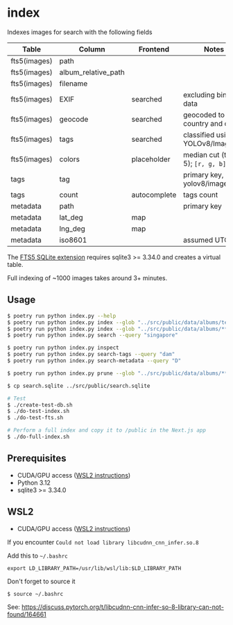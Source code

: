 # index

Indexes images for search with the following fields

| Table        | Column              | Frontend     | Notes                             |
| ------------ | ------------------- | ------------ | --------------------------------- |
| fts5(images) | path                |              |                                   |
| fts5(images) | album_relative_path |              |                                   |
| fts5(images) | filename            |              |                                   |
| fts5(images) | EXIF                | searched     | excluding binary data             |
| fts5(images) | geocode             | searched     | geocoded to country and city      |
| fts5(images) | tags                | searched     | classified using YOLOv8/ImageNet  |
| fts5(images) | colors              | placeholder  | median cut (top 5); `[r, g, b][]` |
| tags         | tag                 |              | primary key, yolov8/imagenet      |
| tags         | count               | autocomplete | tags count                        |
| metadata     | path                |              | primary key                       |
| metadata     | lat_deg             | map          |                                   |
| metadata     | lng_deg             | map          |                                   |
| metadata     | iso8601             |              | assumed UTC                       |

The [FTS5 SQLite extension](https://www.sqlite.org/fts5.html) requires sqlite3 >= 3.34.0 and creates a virtual table.

Full indexing of ~1000 images takes around 3+ minutes.

## Usage

```sh
$ poetry run python index.py --help
$ poetry run python index.py index --glob "../src/public/data/albums/test-simple/*.jpg"
$ poetry run python index.py index --glob "../src/public/data/albums/**/*.jpg" --dbpath "search.sqlite" --dry-run
$ poetry run python index.py search --query "singapore"

$ poetry run python index.py inspect
$ poetry run python index.py search-tags --query "dam"
$ poetry run python index.py search-metadata --query "D"

$ poetry run python index.py prune --glob "../src/public/data/albums/**/*.jpg" --dbpath "search.sqlite" --dry-run

$ cp search.sqlite ../src/public/search.sqlite

# Test
$ ./create-test-db.sh
$ ./do-test-index.sh
$ ./do-test-fts.sh

# Perform a full index and copy it to /public in the Next.js app
$ ./do-full-index.sh
```

## Prerequisites

- CUDA/GPU access ([WSL2 instructions](https://developer.nvidia.com/cuda-downloads?target_os=Linux&target_arch=x86_64&Distribution=WSL-Ubuntu&target_version=2.0&target_type=deb_local))
- Python 3.12
- sqlite3 >= 3.34.0

## WSL2

- CUDA/GPU access ([WSL2 instructions](https://developer.nvidia.com/cuda-downloads?target_os=Linux&target_arch=x86_64&Distribution=WSL-Ubuntu&target_version=2.0&target_type=deb_local))

If you encounter `Could not load library libcudnn_cnn_infer.so.8`

Add this to `~/.bashrc`

```
export LD_LIBRARY_PATH=/usr/lib/wsl/lib:$LD_LIBRARY_PATH
```

Don't forget to source it

```sh
$ source ~/.bashrc
```

See: https://discuss.pytorch.org/t/libcudnn-cnn-infer-so-8-library-can-not-found/164661

